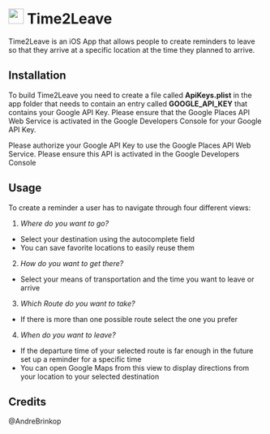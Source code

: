 # <img src="http://dev.brinkop.de/Time2Leave.png" width="30" height="30"> Time2Leave 

Time2Leave is an iOS App that allows people to create reminders to leave so that they arrive at a specific location at the time they planned to arrive.

## Installation

To build Time2Leave you need to create a file called **ApiKeys.plist** in the app folder that needs to contain an entry called **GOOGLE_API_KEY** that contains your Google API Key. Please ensure that the Google Places API Web Service is activated in the Google Developers Console for your Google API Key.

Please authorize your Google API Key to use the Google Places API Web Service. Please ensure this API is activated in the Google Developers Console

## Usage

To create a reminder a user has to navigate through four different views:

1. *Where do you want to go?*
  * Select your destination using the autocomplete field
  * You can save favorite locations to easily reuse them
2. *How do you want to get there?*
  * Select your means of transportation and the time you want to leave or arrive
3. *Which Route do you want to take?*
  * If there is more than one possible route select the one you prefer
4. *When do you want to leave?*
  * If the departure time of your selected route is far enough in the future set up a reminder for a specific time
  * You can open Google Maps from this view to display directions from your location to your selected destination
  
## Credits

@AndreBrinkop
